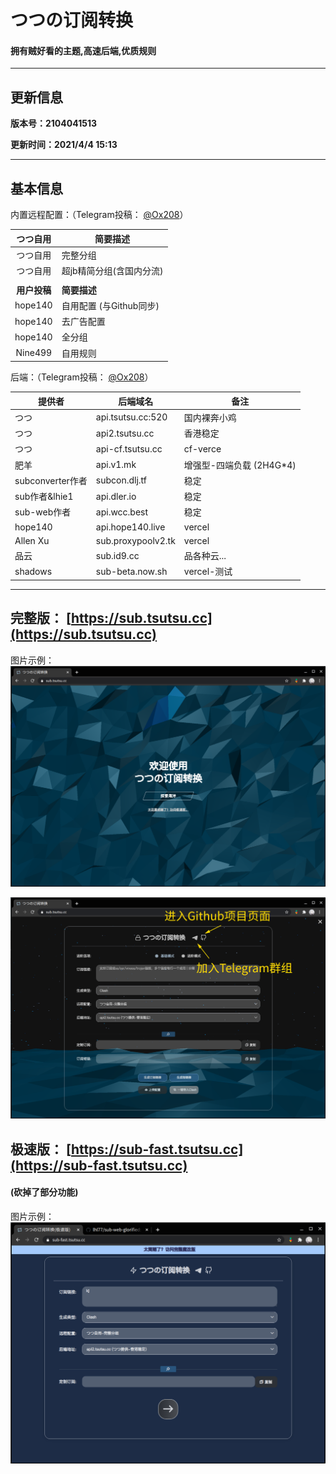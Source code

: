 # つつの订阅转换

#### 拥有贼好看的主题,高速后端,优质规则

------

## 更新信息

**版本号：2104041513**

**更新时间：2021/4/4 15:13**

------

## 基本信息

内置远程配置：（Telegram投稿： [@Ox208](https://t.me/Ox208)）

|   つつ自用   | 简要描述                 |
| :----------: | ------------------------ |
|   つつ自用   | 完整分组                 |
|   つつ自用   | 超jb精简分组(含国内分流) |
|              |                          |
| **用户投稿** | **简要描述**             |
|   hope140    | 自用配置 (与Github同步)  |
|   hope140    | 去广告配置               |
|   hope140    | 全分组                   |
|   Nine499    | 自用规则                 |

后端：（Telegram投稿： [@Ox208](https://t.me/Ox208)）

| 提供者           | 后端域名           | 备注                     |
| ---------------- | ------------------ | ------------------------ |
| つつ             | api.tsutsu.cc:520  | 国内裸奔小鸡             |
| つつ             | api2.tsutsu.cc     | 香港稳定                 |
| つつ             | api-cf.tsutsu.cc   | cf-verce                 |
| 肥羊             | api.v1.mk          | 增强型-四端负载 (2H4G*4) |
| subconverter作者 | subcon.dlj.tf      | 稳定                     |
| sub作者&lhie1    | api.dler.io        | 稳定                     |
| sub-web作者      | api.wcc.best       | 稳定                     |
| hope140          | api.hope140.live   | vercel                   |
| Allen Xu         | sub.proxypoolv2.tk | vercel                   |
| 品云             | sub.id9.cc         | 品各种云...              |
| shadows          | sub-beta.now.sh    | vercel-测试              |

------

## 完整版： [https://sub.tsutsu.cc](https://sub.tsutsu.cc) 

图片示例：![1](./README_file/1.png)

![2](./README_file/2.png)

## 极速版： [https://sub-fast.tsutsu.cc](https://sub-fast.tsutsu.cc) 

#### (砍掉了部分功能)

图片示例：![3](./README_file/fast.png)